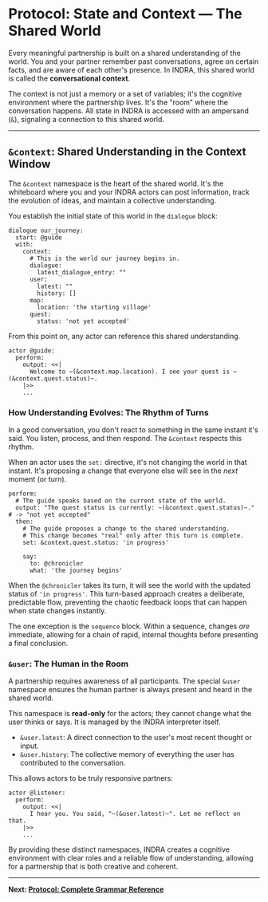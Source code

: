 # Protocol: State and Context — The Shared World

Every meaningful partnership is built on a shared understanding of the world. You and your partner remember past conversations, agree on certain facts, and are aware of each other's presence. In INDRA, this shared world is called the **conversational context**.

The context is not just a memory or a set of variables; it's the cognitive environment where the partnership lives. It's the "room" where the conversation happens. All state in INDRA is accessed with an ampersand (`&`), signaling a connection to this shared world.

---

## `&context`: Shared Understanding in the Context Window

The `&context` namespace is the heart of the shared world. It's the whiteboard where you and your INDRA actors can post information, track the evolution of ideas, and maintain a collective understanding.

You establish the initial state of this world in the `dialogue` block:

```indra
dialogue our_journey:
  start: @guide
  with:
    context:
      # This is the world our journey begins in.
      dialogue:
        latest_dialogue_entry: ""
      user:
        latest: ""
        history: []
      map:
        location: 'the starting village'
      quest:
        status: 'not yet accepted'
```

From this point on, any actor can reference this shared understanding.

```indra
actor @guide:
  perform:
    output: <<|
      Welcome to ~(&context.map.location). I see your quest is ~(&context.quest.status)~.
    |>>
    ...
```

### How Understanding Evolves: The Rhythm of Turns

In a good conversation, you don't react to something in the same instant it's said. You listen, process, and then respond. The `&context` respects this rhythm.

When an actor uses the `set:` directive, it's not changing the world in that instant. It's proposing a change that everyone else will see in the *next* moment (or turn).

```indra
perform:
  # The guide speaks based on the current state of the world.
  output: "The quest status is currently: ~(&context.quest.status)~." # -> "not yet accepted"
  then:
    # The guide proposes a change to the shared understanding.
    # This change becomes "real" only after this turn is complete.
    set: &context.quest.status: 'in progress'
    
    say:
      to: @chronicler
      what: 'the journey begins'
```

When the `@chronicler` takes its turn, it will see the world with the updated status of `'in progress'`. This turn-based approach creates a deliberate, predictable flow, preventing the chaotic feedback loops that can happen when state changes instantly.

The one exception is the `sequence` block. Within a sequence, changes *are* immediate, allowing for a chain of rapid, internal thoughts before presenting a final conclusion.

### `&user`: The Human in the Room

A partnership requires awareness of all participants. The special `&user` namespace ensures the human partner is always present and heard in the shared world.

This namespace is **read-only** for the actors; they cannot change what the user thinks or says. It is managed by the INDRA interpreter itself.

* `&user.latest`: A direct connection to the user's most recent thought or input.
* `&user.history`: The collective memory of everything the user has contributed to the conversation.

This allows actors to be truly responsive partners:

```indra
actor @listener:
  perform:
    output: <<|
      I hear you. You said, "~(&user.latest)~". Let me reflect on that.
    |>>
    ...
```

By providing these distinct namespaces, INDRA creates a cognitive environment with clear roles and a reliable flow of understanding, allowing for a partnership that is both creative and coherent.

---
**Next: [Protocol: Complete Grammar Reference](./05-complete-grammar-reference.md)**
